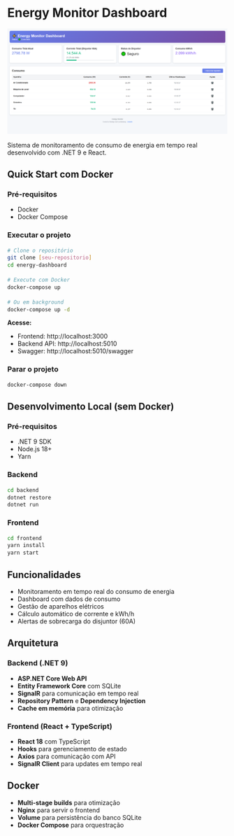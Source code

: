 # Energy Monitor Dashboard

![Energy Dashboard](energyDashboardImg.png)

Sistema de monitoramento de consumo de energia em tempo real desenvolvido com .NET 9 e React.

## Quick Start com Docker

### Pré-requisitos
- Docker
- Docker Compose

### Executar o projeto
```bash
# Clone o repositório
git clone [seu-repositorio]
cd energy-dashboard

# Execute com Docker
docker-compose up

# Ou em background
docker-compose up -d
```

**Acesse:**
- Frontend: http://localhost:3000
- Backend API: http://localhost:5010
- Swagger: http://localhost:5010/swagger

### Parar o projeto
```bash
docker-compose down
```

## Desenvolvimento Local (sem Docker)

### Pré-requisitos
- .NET 9 SDK
- Node.js 18+
- Yarn

### Backend
```bash
cd backend
dotnet restore
dotnet run
```

### Frontend
```bash
cd frontend
yarn install
yarn start
```

## Funcionalidades

- Monitoramento em tempo real do consumo de energia
- Dashboard com dados de consumo
- Gestão de aparelhos elétricos
- Cálculo automático de corrente e kWh/h
- Alertas de sobrecarga do disjuntor (60A)

## Arquitetura

### Backend (.NET 9)
- **ASP.NET Core Web API**
- **Entity Framework Core** com SQLite
- **SignalR** para comunicação em tempo real
- **Repository Pattern** e **Dependency Injection**
- **Cache em memória** para otimização

### Frontend (React + TypeScript)
- **React 18** com TypeScript
- **Hooks** para gerenciamento de estado
- **Axios** para comunicação com API
- **SignalR Client** para updates em tempo real

## Docker

- **Multi-stage builds** para otimização
- **Nginx** para servir o frontend
- **Volume** para persistência do banco SQLite
- **Docker Compose** para orquestração